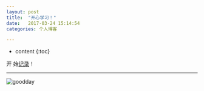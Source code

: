 ```yaml
---
layout: post
title:  "开心学习！"
date:   2017-03-24 15:14:54
categories: 个人博客

---
```


* content
{:toc}


开 始[记录](https://coooperzhang.github.io/about/)！


---



![goodday](https://timgsa.baidu.com/timg?image&quality=80&size=b9999_10000&sec=1490610360711&di=4d6ed85d71f8cc78d673db5d5ce625a4&imgtype=0&src=http%3A%2F%2Fimg.tuku.cn%2Ffile_big%2F201502%2F0e93d8ab02314174a933b5f00438d357.jpg)

<br>
<br>


